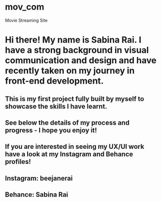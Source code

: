 # mov_com
Movie Streaming Site 

# Hi there! My name is Sabina Rai. I have a strong background in visual communication and design and have recently taken on my journey in front-end development.

## This is my first project fully built by myself to showcase the skills I have learnt. 
## See below the details of my process and progress - I hope you enjoy it! 

## If you are interested in seeing my UX/UI work have a look at my Instagram and Behance profiles! 

## Instagram: beejanerai
## Behance: Sabina Rai 